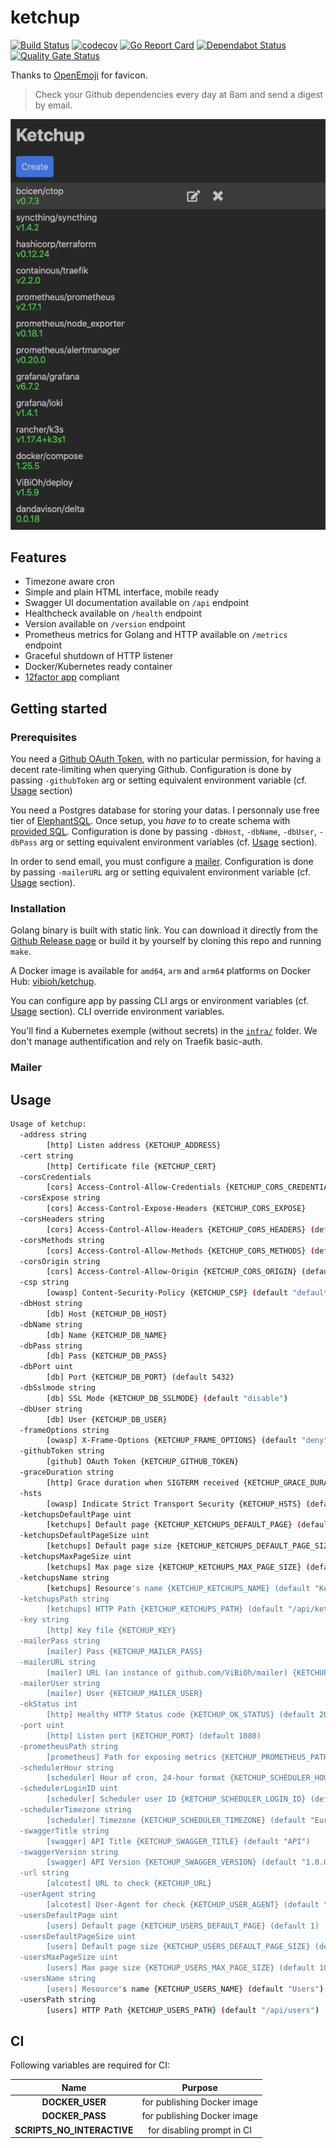 # ketchup

[![Build Status](https://travis-ci.com/ViBiOh/ketchup.svg?branch=master)](https://travis-ci.com/ViBiOh/ketchup)
[![codecov](https://codecov.io/gh/ViBiOh/ketchup/branch/master/graph/badge.svg)](https://codecov.io/gh/ViBiOh/ketchup)
[![Go Report Card](https://goreportcard.com/badge/github.com/ViBiOh/ketchup)](https://goreportcard.com/report/github.com/ViBiOh/ketchup)
[![Dependabot Status](https://api.dependabot.com/badges/status?host=github&repo=ViBiOh/ketchup)](https://dependabot.com)
[![Quality Gate Status](https://sonarcloud.io/api/project_badges/measure?project=ViBiOh_ketchup&metric=alert_status)](https://sonarcloud.io/dashboard?id=ViBiOh_ketchup)

Thanks to [OpenEmoji](https://openmoji.org) for favicon.

> Check your Github dependencies every day at 8am and send a digest by email.

![](ketchup.png)

## Features

* Timezone aware cron
* Simple and plain HTML interface, mobile ready
* Swagger UI documentation available on `/api` endpoint
* Healthcheck available on `/health` endpoint
* Version available on `/version` endpoint
* Prometheus metrics for Golang and HTTP available on `/metrics` endpoint
* Graceful shutdown of HTTP listener
* Docker/Kubernetes ready container
* [12factor app](https://12factor.net) compliant

## Getting started

### Prerequisites

You need a [Github OAuth Token](https://github.com/settings/tokens), with no particular permission, for having a decent rate-limiting when querying Github. Configuration is done by passing `-githubToken` arg or setting equivalent environment variable (cf. [Usage](#usage) section)

You need a Postgres database for storing your datas. I personnaly use free tier of [ElephantSQL](https://www.elephantsql.com). Once setup, you *have to* to create schema with [provided SQL](ddl.sql). Configuration is done by passing `-dbHost`, `-dbName`, `-dbUser`, `-dbPass` arg or setting equivalent environment variables (cf. [Usage](#usage) section).

In order to send email, you must configure a [mailer](https://github.com/ViBiOh/mailer#getting-started). Configuration is done by passing `-mailerURL` arg or setting equivalent environment variable (cf. [Usage](#usage) section).

### Installation

Golang binary is built with static link. You can download it directly from the [Github Release page](https://github.com/ViBiOh/ketchup/releases) or build it by yourself by cloning this repo and running `make`.

A Docker image is available for `amd64`, `arm` and `arm64` platforms on Docker Hub: [vibioh/ketchup](https://hub.docker.com/r/vibioh/ketchup/tags).

You can configure app by passing CLI args or environment variables (cf. [Usage](#usage) section). CLI override environment variables.

You'll find a Kubernetes exemple (without secrets) in the [`infra/`](infra/) folder. We don't manage authentification and rely on Traefik basic-auth.

### Mailer


## Usage

```bash
Usage of ketchup:
  -address string
        [http] Listen address {KETCHUP_ADDRESS}
  -cert string
        [http] Certificate file {KETCHUP_CERT}
  -corsCredentials
        [cors] Access-Control-Allow-Credentials {KETCHUP_CORS_CREDENTIALS}
  -corsExpose string
        [cors] Access-Control-Expose-Headers {KETCHUP_CORS_EXPOSE}
  -corsHeaders string
        [cors] Access-Control-Allow-Headers {KETCHUP_CORS_HEADERS} (default "Content-Type")
  -corsMethods string
        [cors] Access-Control-Allow-Methods {KETCHUP_CORS_METHODS} (default "GET")
  -corsOrigin string
        [cors] Access-Control-Allow-Origin {KETCHUP_CORS_ORIGIN} (default "*")
  -csp string
        [owasp] Content-Security-Policy {KETCHUP_CSP} (default "default-src 'self'; base-uri 'self'")
  -dbHost string
        [db] Host {KETCHUP_DB_HOST}
  -dbName string
        [db] Name {KETCHUP_DB_NAME}
  -dbPass string
        [db] Pass {KETCHUP_DB_PASS}
  -dbPort uint
        [db] Port {KETCHUP_DB_PORT} (default 5432)
  -dbSslmode string
        [db] SSL Mode {KETCHUP_DB_SSLMODE} (default "disable")
  -dbUser string
        [db] User {KETCHUP_DB_USER}
  -frameOptions string
        [owasp] X-Frame-Options {KETCHUP_FRAME_OPTIONS} (default "deny")
  -githubToken string
        [github] OAuth Token {KETCHUP_GITHUB_TOKEN}
  -graceDuration string
        [http] Grace duration when SIGTERM received {KETCHUP_GRACE_DURATION} (default "15s")
  -hsts
        [owasp] Indicate Strict Transport Security {KETCHUP_HSTS} (default true)
  -ketchupsDefaultPage uint
        [ketchups] Default page {KETCHUP_KETCHUPS_DEFAULT_PAGE} (default 1)
  -ketchupsDefaultPageSize uint
        [ketchups] Default page size {KETCHUP_KETCHUPS_DEFAULT_PAGE_SIZE} (default 20)
  -ketchupsMaxPageSize uint
        [ketchups] Max page size {KETCHUP_KETCHUPS_MAX_PAGE_SIZE} (default 100)
  -ketchupsName string
        [ketchups] Resource's name {KETCHUP_KETCHUPS_NAME} (default "Ketchup")
  -ketchupsPath string
        [ketchups] HTTP Path {KETCHUP_KETCHUPS_PATH} (default "/api/ketchups")
  -key string
        [http] Key file {KETCHUP_KEY}
  -mailerPass string
        [mailer] Pass {KETCHUP_MAILER_PASS}
  -mailerURL string
        [mailer] URL (an instance of github.com/ViBiOh/mailer) {KETCHUP_MAILER_URL}
  -mailerUser string
        [mailer] User {KETCHUP_MAILER_USER}
  -okStatus int
        [http] Healthy HTTP Status code {KETCHUP_OK_STATUS} (default 204)
  -port uint
        [http] Listen port {KETCHUP_PORT} (default 1080)
  -prometheusPath string
        [prometheus] Path for exposing metrics {KETCHUP_PROMETHEUS_PATH} (default "/metrics")
  -schedulerHour string
        [scheduler] Hour of cron, 24-hour format {KETCHUP_SCHEDULER_HOUR} (default "08:00")
  -schedulerLoginID uint
        [scheduler] Scheduler user ID {KETCHUP_SCHEDULER_LOGIN_ID} (default 1)
  -schedulerTimezone string
        [scheduler] Timezone {KETCHUP_SCHEDULER_TIMEZONE} (default "Europe/Paris")
  -swaggerTitle string
        [swagger] API Title {KETCHUP_SWAGGER_TITLE} (default "API")
  -swaggerVersion string
        [swagger] API Version {KETCHUP_SWAGGER_VERSION} (default "1.0.0")
  -url string
        [alcotest] URL to check {KETCHUP_URL}
  -userAgent string
        [alcotest] User-Agent for check {KETCHUP_USER_AGENT} (default "Alcotest")
  -usersDefaultPage uint
        [users] Default page {KETCHUP_USERS_DEFAULT_PAGE} (default 1)
  -usersDefaultPageSize uint
        [users] Default page size {KETCHUP_USERS_DEFAULT_PAGE_SIZE} (default 20)
  -usersMaxPageSize uint
        [users] Max page size {KETCHUP_USERS_MAX_PAGE_SIZE} (default 100)
  -usersName string
        [users] Resource's name {KETCHUP_USERS_NAME} (default "Users")
  -usersPath string
        [users] HTTP Path {KETCHUP_USERS_PATH} (default "/api/users")
```

## CI

Following variables are required for CI:

| Name | Purpose |
|:--:|:--:|
| **DOCKER_USER** | for publishing Docker image |
| **DOCKER_PASS** | for publishing Docker image |
| **SCRIPTS_NO_INTERACTIVE** | for disabling prompt in CI |

